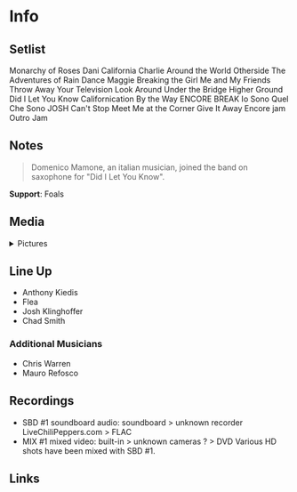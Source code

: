 # Info

## Setlist

Monarchy of Roses
Dani California
Charlie
Around the World
Otherside
The Adventures of Rain Dance Maggie
Breaking the Girl
Me and My Friends
Throw Away Your Television
Look Around
Under the Bridge
Higher Ground
Did I Let You Know
Californication
By the Way
ENCORE BREAK
Io Sono Quel Che Sono JOSH
Can't Stop
Meet Me at the Corner
Give It Away
Encore jam
Outro Jam

## Notes

> Domenico Mamone, an italian musician, joined the band on saxophone for "Did I Let You Know".

**Support**: Foals

## Media 

<details>
  <summary>Pictures</summary>
  <!--<img alt="Setlist" title="Setlist" src="_.jpg" height="200" />
  <img alt="Flyer" title="Flyer" src="_.jpg" height="200" />-->
</details>

## Line Up

* Anthony Kiedis
* Flea
* Josh Klinghoffer
* Chad Smith

### Additional Musicians

* Chris Warren  
* Mauro Refosco

## Recordings

* SBD #1 soundboard audio: soundboard > unknown recorder LiveChiliPeppers.com > FLAC  
* MIX #1 mixed video: built-in > unknown cameras ? > DVD Various HD shots have been mixed with SBD #1.

## Links